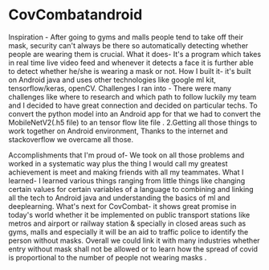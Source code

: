 # CovCombatandroid
Inspiration - After going to gyms and malls people tend to take off their mask, security can't always be there so automatically detecting whether people are wearing them is crucial.
What it does- It's a program which takes in real time live video feed and whenever it detects a face it is further able to detect whether he/she is wearing a mask or not.
How I built it- it's built on Android java and uses other technologies like google ml kit, tensorflow/keras, openCV.
Challenges I ran into - There were many challenges like where to research and which path to follow luckily my team and I decided to have great connection and decided on particular techs.
To convert the python model into an Android app for that we had to convert the MobileNetV2(.h5 file) to an tensor flow lite file . 2.Getting all those things to work together on Android environment,
Thanks to the internet and stackoverflow we overcame all those.

Accomplishments that I'm proud of- We took on all those problems and worked in a systematic way plus the thing I would call my greatest achievement is meet and making friends with all my teammates.
What I learned- I learned various things ranging from little things like changing certain values for certain variables of a language to combining and linking all the tech to Android java and understanding the basics of ml and deeplearning.
What's next for CovCombat- it shows great promise in today's world whether it be implemented on public transport stations like metros and airport or railway station & specially in closed areas such as gyms, malls and especially it will be an aid to traffic police to identify the person without masks.
Overall we could link it with many industries whether entry without mask shall not be allowed or to learn how the spread of covid is proportional to the number of people not wearing masks .
